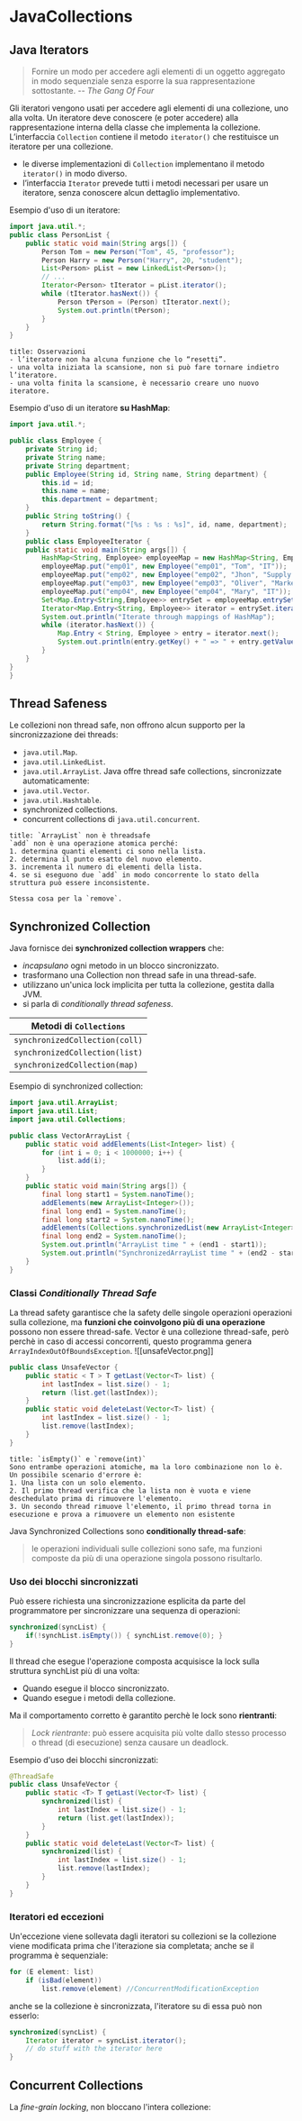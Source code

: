 # JavaCollections
## Java Iterators
> Fornire un modo per accedere agli elementi di un oggetto aggregato in modo sequenziale senza esporre la sua rappresentazione sottostante.
> -- <cite>The Gang Of Four</cite>

Gli iteratori vengono usati per accedere agli elementi di una collezione, uno alla volta. Un iteratore deve conoscere (e poter accedere) alla rappresentazione interna della classe che implementa la collezione.
L’interfaccia `Collection` contiene il metodo `iterator()` che restituisce un iteratore per una collezione.
- le diverse implementazioni di `Collection` implementano il metodo `iterator()` in modo diverso.
- l’interfaccia `Iterator` prevede tutti i metodi necessari per usare un iteratore, senza conoscere alcun dettaglio implementativo.

Esempio d'uso di un iteratore:
```java
import java.util.*;
public class PersonList {
    public static void main(String args[]) {
        Person Tom = new Person("Tom", 45, "professor");
        Person Harry = new Person("Harry", 20, "student");
        List<Person> pList = new LinkedList<Person>();
        // ...
        Iterator<Person> tIterator = pList.iterator();
        while (tIterator.hasNext()) {
            Person tPerson = (Person) tIterator.next();
            System.out.println(tPerson);
        }
    }
}
```
```ad-note
title: Osservazioni
- l’iteratore non ha alcuna funzione che lo “resetti”.
- una volta iniziata la scansione, non si può fare tornare indietro l’iteratore.
- una volta finita la scansione, è necessario creare uno nuovo iteratore.
```
Esempio d'uso di un iteratore **su HashMap**:
```java
import java.util.*;

public class Employee {
    private String id;
    private String name;
    private String department;
    public Employee(String id, String name, String department) {
        this.id = id;
        this.name = name;
        this.department = department;
    }
    public String toString() {
		return String.format("[%s : %s : %s]", id, name, department);
    }
	public class EmployeeIterator {
    public static void main(String args[]) {
        HashMap<String, Employee> employeeMap = new HashMap<String, Employee> ();
        employeeMap.put("emp01", new Employee("emp01", "Tom", "IT"));
        employeeMap.put("emp02", new Employee("emp02", "Jhon", "Supply Chain"));
        employeeMap.put("emp03", new Employee("emp03", "Oliver", "Marketing"));
        employeeMap.put("emp04", new Employee("emp04", "Mary", "IT"));
        Set<Map.Entry<String,Employee>> entrySet = employeeMap.entrySet();
        Iterator<Map.Entry<String, Employee>> iterator = entrySet.iterator();
        System.out.println("Iterate through mappings of HashMap");
        while (iterator.hasNext()) {
            Map.Entry < String, Employee > entry = iterator.next();
            System.out.println(entry.getKey() + " => " + entry.getValue());
        }
    }
}
}
```
##  Thread Safeness
Le collezioni non thread safe, non offrono alcun supporto per la sincronizzazione dei threads:
- `java.util.Map`.
- `java.util.LinkedList`.
- `java.util.ArrayList`.
Java offre thread safe collections, sincronizzate automaticamente:
- `java.util.Vector`.
- `java.util.Hashtable`.
- synchronized collections.
- concurrent collections di `java.util.concurrent`.
```ad-note
title: `ArrayList` non è threadsafe
`add` non è una operazione atomica perché:
1. determina quanti elementi ci sono nella lista.
2. determina il punto esatto del nuovo elemento. 
3. incrementa il numero di elementi della lista.
4. se si eseguono due `add` in modo concorrente lo stato della struttura può essere inconsistente.

Stessa cosa per la `remove`.
```
## Synchronized Collection
Java fornisce dei **synchronized collection wrappers** che:
- *incapsulano* ogni metodo in un blocco sincronizzato.
- trasformano una Collection non thread safe in una thread-safe.
- utilizzano un'unica lock implicita per tutta la collezione, gestita dalla JVM.
- si parla di *conditionally thread safeness*.

| Metodi di `Collections` |
| -- |
| `synchronizedCollection(coll)` |
| `synchronizedCollection(list)`| 
| `synchronizedCollection(map)`| 

Esempio di synchronized collection:
```java
import java.util.ArrayList;
import java.util.List;
import java.util.Collections;

public class VectorArrayList {
    public static void addElements(List<Integer> list) {
        for (int i = 0; i < 1000000; i++) {
            list.add(i);
        }
    }
    public static void main(String args[]) {
        final long start1 = System.nanoTime();
        addElements(new ArrayList<Integer>());
        final long end1 = System.nanoTime();
        final long start2 = System.nanoTime();
        addElements(Collections.synchronizedList(new ArrayList<Integer>()));
        final long end2 = System.nanoTime();
        System.out.println("ArrayList time " + (end1 - start1));
        System.out.println("SynchronizedArrayList time " + (end2 - start2));
    }
}
```
### Classi *Conditionally Thread Safe*
La thread safety garantisce che la safety delle singole operazioni operazioni sulla collezione, ma **funzioni che coinvolgono più di una operazione** possono non essere thread-safe.
Vector è una collezione thread-safe, però perchè in caso di accessi concorrenti, questo programma genera `ArrayIndexOutOfBoundsException`.
![[unsafeVector.png]]
```java
public class UnsafeVector {
    public static < T > T getLast(Vector<T> list) {
        int lastIndex = list.size() - 1;
        return (list.get(lastIndex));
    }
    public static void deleteLast(Vector<T> list) {
        int lastIndex = list.size() - 1;
        list.remove(lastIndex);
    }
}
```
```ad-note
title: `isEmpty()` e `remove(int)`
Sono entrambe operazioni atomiche, ma la loro combinazione non lo è.
Un possibile scenario d'errore è:
1. Una lista con un solo elemento.
2. Il primo thread verifica che la lista non è vuota e viene deschedulato prima di rimuovere l'elemento.
3. Un secondo thread rimuove l'elemento, il primo thread torna in esecuzione e prova a rimuovere un elemento non esistente
```
Java Synchronized Collections sono **conditionally thread-safe**:
> le operazioni individuali sulle collezioni sono safe, ma funzioni composte da più di una operazione singola possono risultarlo.

### Uso dei blocchi sincronizzati
Può essere richiesta una sincronizzazione esplicita da parte del programmatore per sincronizzare una sequenza di operazioni: 
```java
synchronized(syncList) {
	if(!synchList.isEmpty()) { synchList.remove(0); }
}
```
Il thread che esegue l'operazione composta acquisisce la lock sulla struttura synchList più di una volta:
- Quando esegue il blocco sincronizzato.
- Quando esegue i metodi della collezione.

Ma il comportamento corretto è garantito perchè le lock sono **rientranti**:
> *Lock rientrante*: può essere acquisita più volte dallo stesso processo o thread (di esecuzione) senza causare un deadlock. 

Esempio d'uso dei blocchi sincronizzati:
```java
@ThreadSafe
public class UnsafeVector {
    public static <T> T getLast(Vector<T> list) {
        synchronized(list) {
            int lastIndex = list.size() - 1;
            return (list.get(lastIndex));
        }
    }
    public static void deleteLast(Vector<T> list) {
        synchronized(list) {
            int lastIndex = list.size() - 1;
            list.remove(lastIndex);
        }
    }
}
```
### Iteratori ed eccezioni
Un'eccezione viene sollevata dagli iteratori su collezioni se la collezione viene modificata prima che l'iterazione sia completata; anche se il programma è sequenziale:
```java
for (E element: list)
    if (isBad(element))
        list.remove(element) //ConcurrentModificationException
```
anche se la collezione è sincronizzata, l'iteratore su di essa può non esserlo:
```java
synchronized(syncList) {
    Iterator iterator = syncList.iterator();
    // do stuff with the iterator here
}
```
## Concurrent Collections
La *fine-grain locking*, non bloccano l'intera collezione:
